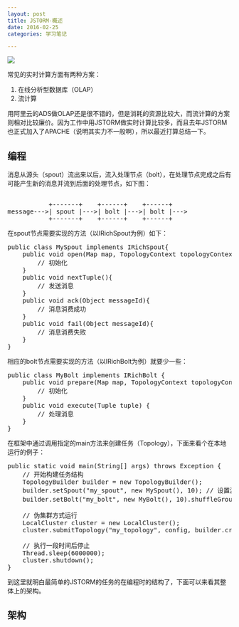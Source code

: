 ```yaml
---
layout: post
title: JSTORM-概述
date: 2016-02-25
categories: 学习笔记

---
```


![](http://7xiz10.com1.z0.glb.clouddn.com/JSTORM-1-1.jpg)

常见的实时计算方面有两种方案：

1. 在线分析型数据库（OLAP）
2. 流计算

用阿里云的ADS做OLAP还是很不错的，但是消耗的资源比较大，而流计算的方案则相对比较廉价。因为工作中用JSTORM做实时计算比较多，而且去年JSTORM也正式加入了APACHE（说明其实力不一般啊），所以最近打算总结一下。

## 编程

消息从源头（spout）流出来以后，流入处理节点（bolt），在处理节点完成之后有可能产生新的消息并流到后面的处理节点，如下图：

<pre class="prettyprint"> 
           +-------+    +------+    +------+    
message--->| spout |--->| bolt |--->| bolt |--->
           +-------+    +------+    +------+    
</pre>

在spout节点需要实现的方法（以IRichSpout为例）如下：

<pre class="prettyprint">
public class MySpout implements IRichSpout{
    public void open(Map map, TopologyContext topologyContext, SpoutOutputCollector spoutOutputCollector){
        // 初始化
    }
    public void nextTuple(){
        // 发送消息
    }
    public void ack(Object messageId){
        // 消息消费成功
    }
    public void fail(Object messageId){
        // 消息消费失败
    }
}
</pre>

相应的bolt节点需要实现的方法（以IRichBolt为例）就要少一些：

<pre class="prettyprint">
public class MyBolt implements IRichBolt {
    public void prepare(Map map, TopologyContext topologyContext, OutputCollector outputCollector) {
        // 初始化
    }
	public void execute(Tuple tuple) {
        // 处理消息
    }
}
</pre>

在框架中通过调用指定的main方法来创建任务（Topology），下面来看个在本地运行的例子：

<pre class="prettyprint">
public static void main(String[] args) throws Exception {
    // 开始构建任务结构
    TopologyBuilder builder = new TopologyBuilder();
    builder.setSpout("my_spout", new MySpout(), 10); // 设置源头节点及其并发度
    builder.setBolt("my_bolt", new MyBolt(), 10).shuffleGrouping("my_spout");// 设置处理节点及其并发度
    
    // 伪集群方式运行
    LocalCluster cluster = new LocalCluster();
    cluster.submitTopology("my_topology", config, builder.createTopology());

    // 执行一段时间后停止
    Thread.sleep(6000000);
    cluster.shutdown();
}
</pre>

到这里就明白最简单的JSTORM的任务的在编程时的结构了，下面可以来看其整体上的架构。

## 架构

















